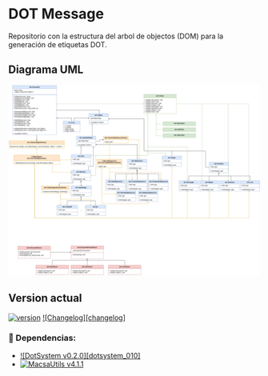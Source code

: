 # DOT Message

Repositorio con la estructura del arbol de objectos (DOM) para la generación de etiquetas DOT.

## Diagrama UML

![Diagrama](Docs/DOTMessage_UML.png)

## Version actual

[![version][version]][release] [![Changelog][changelog]](changelog.md)

[version]:https://img.shields.io/badge/DotMessage-v0.4.1-green?style=flat-square
[release]:https://github.com/ascam/TijGen2Application/releases/tag/v1.0.3

### :bookmark: Dependencias:

- [![DotSystem v0.2.0][dotsystem_010]](https://github.com/ascam/DOTSystem/releases/tag/v0.2.0)
- [![MacsaUtils v4.1.1][macsautils_411]](https://github.com/ascam/utils/releases/tag/v4.1.1)


[//]: # "Dependencies badgets"
[dotsystem_020]:https://img.shields.io/badge/DotSystem-v0.2.0-blue?style=flat-square
[macsautils_411]:https://img.shields.io/badge/MacsaUtils-v4.1.1-blue?style=flat-square